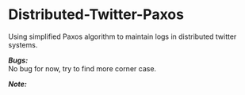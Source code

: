 # Distributed-Twitter-Paxos
Using simplified Paxos algorithm to maintain logs in distributed twitter systems.

***Bugs:***  
No bug for now, try to find more corner case.  
  
***Note:***  

